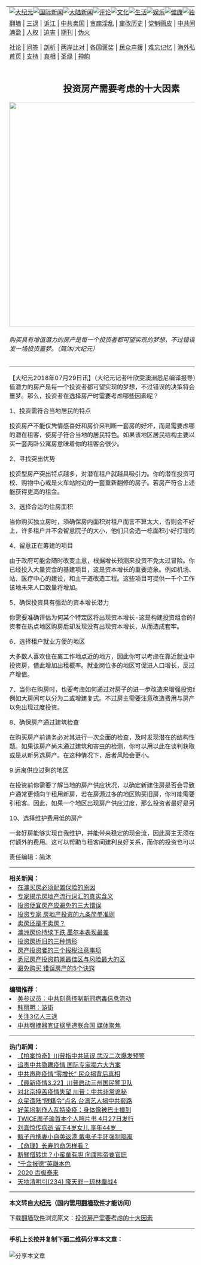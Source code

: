 <a name="1" id="1" target="_blank"></a><span id="1"></span>  <table align=center border="0"><tr><td colspan="2" valign=TOP><a href="/gb/nsc413.md#1"><img src="https://raw.githubusercontent.com/scfwbo300/www/master/t/djy/1.jpg" title="大纪元"></a><a href="/gb/n24hr.md#1"><img src="https://raw.githubusercontent.com/scfwbo300/www/master/t/djy/3.jpg" title="国际新闻"></a><a href="/gb/nsc413.md#1"><img src="https://raw.githubusercontent.com/scfwbo300/www/master/t/djy/4.jpg" title="大陆新闻"></a><a href="/gb/news392.md#1"><img src="https://raw.githubusercontent.com/scfwbo300/www/master/t/djy/5.jpg" title="评论"></a><a href="/gb/news2007.md#1"><img src="https://raw.githubusercontent.com/scfwbo300/www/master/t/djy/6.jpg" title="文化"></a><a href="/gb/news2008.md#1"><img src="https://raw.githubusercontent.com/scfwbo300/www/master/t/djy/7.jpg" title="生活"></a><a href="/gb/ncyule.md#1"><img src="https://raw.githubusercontent.com/scfwbo300/www/master/t/djy/8.jpg" title="娱乐"></a><a href="/gb/nsc1002.md#1"><img src="https://raw.githubusercontent.com/scfwbo300/www/master/t/djy/9.jpg" title="健康"><a href="/gb/nf6092.md#1"><img src="https://raw.githubusercontent.com/scfwbo300/www/master/t/djy/10a.jpg" title="独家"></a><a href="/gb/nf4514.md#1"><img src="https://raw.githubusercontent.com/scfwbo300/www/master/t/djy/12a.jpg" title="头条"></a></td></tr>  <tr><td colspan="2" valign=TOP><a target="_blank" href="https://github.com/bannedbook/fanqiang/wiki">翻墙</a> | <a target="_blank" href="/gb/nf5657.md#1">三退</a> | <a target="_blank" href="/gb/nf6124.md#1">诉江</a> | <a target="_blank" href="/gb/nf1176117.md#1">中共卖国</a> | <a target="_blank" href="/gb/nf5773.md#1">贪腐淫乱</a> | <a target="_blank" href="/gb/nf1176115.md#1">窜改历史</a> | <a target="_blank" href="/gb/nf1176107.md#1">党魁画皮</a> | <a target="_blank" href="/gb/nf1320400.md#1">中共间谍</a> | <a target="_blank" href="/gb/nf1176114.md#1">破坏传统</a> | <a target="_blank" href="https://github.com/fqnews/ntdtv/blob/master/gb/prog447_1.md#1">恶贯满盈</a> | <a target="_blank" href="/gb/ncid278.md#1">人权</a> | <a target="_blank" href="/gb/nf1176111.md#1">迫害</a> | <a target="_blank" href="https://gitlab.com/szzdlab/mh-qikan/blob/master/README.md#1">期刊</a> | <a target="_blank" href="/gb/nf5562.md#1">伪火</a></p>
<p><a target="_blank" href="/gb/9p.md#1">社论</a> | <a target="_blank" href="/gb/nf4378.md#1">问答</a> | <a target="_blank" href="/gb/nf5792.md#1">剖析</a> | <a target="_blank" href="/gb/nf5735.md#1">两岸比对</a> | <a target="_blank" href="/gb/nf6119.md#1">各国褒奖</a> | <a target="_blank" href="/gb/nf6120.md#1">民众声援</a> | <a target="_blank" href="/gb/nf1188594.md#1">难忘记忆</a> | <a target="_blank" href="/gb/nf3180.md#1">海外弘传</a> | <a target="_blank" href="/gb/nf5410.md#1">万人上访</a> | <a target="_blank" href="https://github.com/bannedbook/fanqiang/wiki">平台首页</a> | <a target="_blank" href="/gb/nf4386.md#1">支持</a> | <a target="_blank" href="/gb/nf4389.md#1">真相</a> | <a target="_blank" href="/gb/nf5790.md#1">圣缘</a> | <a target="_blank" href="/gb/nf4786.md#1">神韵</a></td></tr>  <tr><td valign=TOP width="626"><h2 align=center>投资房产需要考虑的十大因素</h2>  <img width="600" src="https://i.epochtimes.com/assets/uploads/2016/10/1608130742292124-600x400.jpg" />  <h6>购买具有增值潜力的房产是每一个投资者都可望实现的梦想，不过错误的决策将会引发一场投资噩梦。（简沐/大纪元）  </h6>  <hr>  <p>【大纪元2018年07月29日讯】（大纪元记者叶欣雯澳洲悉尼编译报导）购买具有增值潜力的房产是每一个<ahref="/gb/tag/%E6%8A%95%E8%B5%84%E8%80%85.md#1">投资者</a>都可望实现的梦想，不过错误的决策将会引发一场投资噩梦。那么，投资者在选择房产时需要考虑哪些因素呢？</p>
  <p>1、投资需符合当地居民的特点</p>
  <p>投资房产不能仅凭情感喜好和房价来判断一套房的好坏，而是需要虑哪些人将成为你的潜在租客，使房子符合当地的居民特色。如果该地区居民结构主要以家庭为主，购买一套两卧<ahref="/gb/tag/%E5%85%AC%E5%AF%93%E6%88%BF.md#1">公寓房</a>意味着你的租客会很少。</p>
  <p>2、寻找突出优势</p>
  <p>投资型房产突出特点越多，对潜在租户就越具吸引力。你的潜在投资可以是位于学校、购物中心或是火车站附近的一套重新翻修的房子。若房产符合上述的特点，你可能获得更高的租金。</p>
  <p>3、选择合适的住房面积</p>
  <p>当你购买<ahref="/gb/tag/%E7%8B%AC%E7%AB%8B%E6%88%BF.md#1">独立房</a>时，须确保房内面积对租户而言不算太大，否则会不好出租。事实上，许多租户并不会留意院子的大小，他们只会选一栋面积小好打理的住房。</p>
  <p>4、留意正在筹建的项目</p>
  <p>由于政府可能会随时改变主意，根据增长预测来投资不免太过冒险。你需要关注那些已经投入大量资金的基建项目，这是资本增长的重要迹象。例如机场、学校、火车站、医疗中心的建设，和主干道改造工程。这些项目可提供一千个工作岗位，预示着该地未来人口数量将增加。</p>
  <p>5、确保投资具有强劲的资本增长潜力</p>
  <p>你需要准确评估为何某个特定区将出现资本增长-这是构建投资组合的基础。一些<ahref="/gb/tag/%E6%8A%95%E8%B5%84%E8%80%85.md#1">投资者</a>在热点地区购房后却发现没有出现资本增长，从而造成套牢。</p>
  <p>6、选择租户就业方便的地区</p>
  <p>大多数人喜欢住在离工作地点近的地方，因此你可以考虑在靠近就业中心的地区购买投资房，借此增加出租概率。就业岗位多的地区可促进人口增长，反过来又能帮助财产增值。</p>
  <p>7、当你在购房时，也要考虑如何通过对房子的进一步改造来增强投资组合的价值，例如大房间可以分为二或增建复式。不过房主需要注意改造费用与房产价值的比例，以免出现过度投资。</p>
  <p>8、确保房产通过建筑检查</p>
  <p>在购买房产前请务必对其进行一次全面的检查，及时发现潜在的结构性或侵入性问题。如果该房产尚未通过建筑和害虫的检测，你可以用以此在谈判获取更低的交易价或是从新另选房产。在这种情况下，后者风险会更小。</p>
  <p>9.远离供应过剩的地区</p>
  <p>在投资前你需要了解当地的房产供应状况，以确定新建住房是否会导致供应过剩。租户通常更倾向于租用新房，若在房源过多的地区购买旧房，你可能需要大幅减租来吸引租客。因此，如果一个地区出现房产供应过度，那么投资者最好是另外选址。</p>
  <p>10、选择维护费用低的房产</p>
  <p>一套好房能够实现自我维护，并能带来稳定的现金流，因此房主无须在运行过程中支付额外的费用。这可以帮助与租客间建利良好关系，而你的投资也可以一劳永逸。</p>
  <p>责任编辑：简沐</p>
    <hr>      <strong>相关新闻：</strong>  <li><a href="/gb/18/5/20/n10410181.md#1">在澳买房必须配置保险的原因</a></li>  <li><a href="/gb/18/5/27/n10430828.md#1">专家揭示房地产流行词汇的真实含义</a></li>  <li><a href="/gb/18/5/27/n10430838.md#1">投资便宜房产应避免的三大错误</a></li>  <li><a href="/gb/18/6/3/n10451222.md#1">投资专家 房地产投资的九条简单准则</a></li>  <li><a href="/gb/18/6/3/n10451565.md#1">卖房还是不卖房？</a></li>  <li><a href="/gb/18/6/6/n10459404.md#1">澳洲房价持续下跌 墨尔本表现最差</a></li>  <li><a href="/gb/18/6/10/n10470921.md#1">投资房折旧的三种情形</a></li>  <li><a href="/gb/18/7/1/n10527366.md#1">房产投资者的三个报税注意事项</a></li>  <li><a href="/gb/18/7/1/n10527418.md#1">悉尼房产投资前景最佳区与风险最大的区</a></li>  <li><a href="/gb/20/11/29/n12582343.md#1">避免购买 错误房产的5个诀窍</a></li>  <hr>      <strong>编辑推荐：</strong>  <li><a href="/gb/20/2/22/n11887949.md#1">美参议员：中共刻意控制新冠病毒信息流动</a></li>  <li><a href="/gb/18/10/23/n10802534.md#1" target="_blank">韩丽明：游街</a></li><li><a href="/gb/18/5/10/n10381511.md?dfh#1" target="_blank">关注3亿人三退</a></li><li><a href="/gb/19/9/25/n11546426.md#1" target="_blank">中共强摘器官证据呈递联合国 媒体聚焦</a></li>  <hr>    <strong>热门新闻：</strong>  <li><a href="/gb/20/3/21/n11960123.md#1">【拍案惊奇】川普指中共延误 武汉二次爆发预警</a></li>  <li><a href="/gb/20/3/21/n11961699.md#1">追责中共隐瞒疫情 国际专家提六大方案</a></li>  <li><a href="/gb/20/3/21/n11960837.md#1">中共声称疫情“零增长” 民众揭背后真相</a></li>  <li><a href="/gb/20/3/21/n11962082.md#1">【最新疫情3.22】川普启动三州国民警卫队</a></li>  <li><a href="/gb/20/3/22/n11962341.md#1">对北京掩盖疫情失望 川普：中共非常诡秘</a></li>  <li><a href="/gb/20/3/20/n11959416.md#1">众星遭陆“限籍令”点名 台湾艺人揭中共套路</a></li>  <li><a href="/gb/20/3/21/n11962008.md#1">好莱坞制作人瓦特染疫：身体像被巴士撞到</a></li>  <li><a href="/gb/20/3/20/n11958206.md#1">TWICE周子瑜首本个人照片书 4月27日发行</a></li>  <li><a href="/gb/20/3/23/n11965271.md#1">刘真惊传病逝 留下4岁女儿 享年44岁　</a></li>  <li><a href="/gb/20/3/20/n11959037.md#1">甄子丹携妻小自美返港 戴电子手环强制隔离</a></li>  <li><a href="/gb/20/3/2/n11909598.md#1">【命理】长寿的命怎样看？</a></li>  <li><a href="/gb/20/3/11/n11933384.md#1">断臂僧转世？小蛮童有胆 向康熙帝要官职</a></li>  <li><a href="/gb/20/3/13/n11938981.md#1">“千金报德”英雄本色</a></li>  <li><a href="/gb/20/3/17/n11945807.md#1">2020 否极泰来</a></li>  <li><a href="/gb/20/3/10/n11929076.md#1">天地清明引(234) 降天罪－琼林鏖战4</a></li>  <hr>    <strong>本文转自<a href="https://www.epochtimes.com">大纪元</a>（国内需用<a href="https://github.com/bannedbook/fanqiang/wiki">翻墙软件</a>才能访问）</strong><p>下载<a href="https://github.com/bannedbook/fanqiang/wiki">翻墙软件</a>浏览原文：<a href="https://www.epochtimes.com/gb/18/7/29/n10598214.htm">投资房产需要考虑的十大因素</a></p>
<hr>    <strong>手机上长按并复制下面二维码分享本文章：</strong><br><br><img src="https://chart.apis.google.com/chart?cht=qr&chs=240x240&choe=UTF-8&chld=M|2&chl=/gb/18/7/29/n10598214.md%231" title="分享本文章"></td><td valign=TOP><a href="/gb/16/1/21/n4622075.md?dfh#1" target="_blank"><img src="https://raw.githubusercontent.com/scfwbo300/djy/master/gb/300/wei-f1.jpg" title="中共的伪火骗局"  alt="中共的伪火骗局"></a><br><a href="https://github.com/scfwbo300/www/blob/master/README.md?dfh#9" target="_blank"><img src="https://raw.githubusercontent.com/scfwbo300/djy/master/gb/300/yong-h.jpg" title="永恒的见证"  alt="永恒的见证"></a><br><a href="/gb/13/9/29/n3974789.md?dfh#1" target="_blank"><img src="https://raw.githubusercontent.com/scfwbo300/djy/master/gb/300/shang-lnz.jpg" title="善良女子被中共投男牢"  alt="善良女子被中共投男牢"></a><br><a href="/gb/16/3/16/n4663449.md?dfh#1" target="_blank"><img src="https://raw.githubusercontent.com/scfwbo300/djy/master/gb/300/huo-z3.jpg" title="警卫目击活摘器官"  alt="警卫目击活摘器官"></a><br><a href="/gb/16/8/7/n8177641.md?dfh#1" target="_blank"><img src="https://raw.githubusercontent.com/scfwbo300/djy/master/gb/300/huo-z4.jpg" title="证人描述活摘恐怖"  alt="证人描述活摘恐怖"></a><br><a href="/gb/10/4/19/n2881569.md?dfh#1" target="_blank"><img src="https://raw.githubusercontent.com/scfwbo300/djy/master/gb/300/huo-z1.jpg" title="揭开活摘器官黑幕"  alt="揭开活摘器官黑幕"></a><br><a href="/gb/10/11/7/n3077476.md?dfh#1" target="_blank"><img src="https://raw.githubusercontent.com/scfwbo300/djy/master/gb/300/ma-ks.jpg" title="马克思的成魔之路"  alt="马克思的成魔之路"></a><br><a href="/gb/14/6/9/n4173977.md?dfh#1" target="_blank"><img src="https://raw.githubusercontent.com/scfwbo300/djy/master/gb/300/chang-zs.jpg" title="藏字石 蕴天机"  alt="藏字石 蕴天机"></a><br><a href="/gb/18/5/10/n10381511.md?dfh#1" target="_blank"><img src="https://raw.githubusercontent.com/scfwbo300/djy/master/gb/300/st1.jpg" title="关注3亿人三退"  alt="关注3亿人三退"></a><br><a href="/gb/18/3/21/n10237682.md?dfh#1" target="_blank"><img src="https://raw.githubusercontent.com/scfwbo300/djy/master/gb/300/jie-t.jpg" title="解体中共复兴中华"  alt="解体中共复兴中华"></a><br><a href="/gb/9/2/9/n2422991.md?dfh#1" target="_blank"><img src="https://raw.githubusercontent.com/scfwbo300/djy/master/gb/300/gao-zs.jpg" title="中共迫害良心律师"  alt="中共迫害良心律师"></a><br><a href="/gb/18/12/9/n10900044.md?dfh#1" target="_blank"><img src="https://raw.githubusercontent.com/scfwbo300/djy/master/gb/300/sj1.jpg" title="303万人举报江泽民"  alt="303万人举报江泽民"></a><br><a href="/gb/18/8/28/n10672014.md?dfh#1" target="_blank"><img src="https://raw.githubusercontent.com/scfwbo300/djy/master/gb/300/sj2.jpg" title="这些官员为何起诉江泽民"  alt="这些官员为何起诉江泽民"></a><br><a href="/gb/8/12/18/n2367165.md?dfh#1" target="_blank"><img src="https://raw.githubusercontent.com/scfwbo300/djy/master/gb/300/liangan.jpg" title="海峡两岸的强烈对比"  alt="海峡两岸的强烈对比"></a><br><a href="/gb/15/12/10/n4593139.md?dfh#1" target="_blank"><img src="https://raw.githubusercontent.com/scfwbo300/djy/master/gb/300/jia-ndzl.jpg" title="加拿大总理的贺信"  alt="加拿大总理的贺信"></a><br><a href="/gb/11/6/17/n3289382.md?dfh#1" target="_blank"><img src="https://raw.githubusercontent.com/scfwbo300/djy/master/gb/300/xiao-wd.jpg" title="探寻真相兼听则明"  alt="探寻真相兼听则明"></a><br><a href="/gb/18/10/27/n10812623.md?dfh#1" target="_blank"><img src="https://raw.githubusercontent.com/scfwbo300/djy/master/gb/300/yindu.jpg" title="印度媒体报道东方"  alt="印度媒体报道东方"></a><br><a href="/gb/18/6/9/n10469652.md?dfh#1" target="_blank"><img src="https://raw.githubusercontent.com/scfwbo300/djy/master/gb/300/xie-j.jpg" title="不一样的海外校园"  alt="不一样的海外校园"></a><br><a href="/gb/7/4/5/n1669415.md?dfh#1" target="_blank"><img src="https://raw.githubusercontent.com/scfwbo300/djy/master/gb/300/li-up.jpg" title="从大师到徒弟的传奇"  alt="从大师到徒弟的传奇"></a><br><a href="/gb/17/5/26/n9191512.md?dfh#1" target="_blank"><img src="https://raw.githubusercontent.com/scfwbo300/djy/master/gb/300/zfl2.jpg" title="亿万人与东方一本奇书"  alt="亿万人与东方一本奇书"></a><br><a href="/gb/13/11/27/n4020290.md?dfh#1" target="_blank"><img src="https://raw.githubusercontent.com/scfwbo300/djy/master/gb/300/zhen-h.jpg" title="大陆见不到的震撼场面"  alt="大陆见不到的震撼场面"></a><br><a href="/gb/15/7/17/n4482910.md?dfh#1" target="_blank"><img src="https://raw.githubusercontent.com/scfwbo300/djy/master/gb/300/dalu-sk.jpg" title="人心向善 大陆当初盛况"  alt="人心向善 大陆当初盛况"></a><br><a href="/gb/19/1/5/n10955468.md?dfh#1" target="_blank"><img src="https://raw.githubusercontent.com/scfwbo300/djy/master/gb/300/zfl1.jpg" title="追寻真理 这书讲什么"  alt="追寻真理 这书讲什么"></a><br><a href="https://github.com/bannedbook/fanqiang/wiki" target="_blank"><img src="https://raw.githubusercontent.com/scfwbo300/djy/master/gb/300/fq1.jpg" title="下载免费翻墙软件"  alt="下载免费翻墙软件"></a><br></td></tr></table>